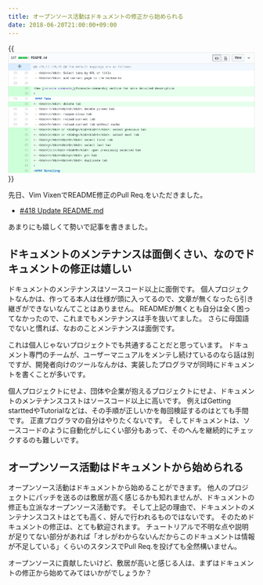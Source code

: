 ```yaml
---
title: オープンソース活動はドキュメントの修正から始められる
date: 2018-06-20T21:00:00+09:00
---
```


{{<img src="readme-patch.png" alt="Readme Patch">}}

先日、Vim VixenでREADME修正のPull Req.をいただきました。

- [#418 Update README.md](https://github.com/ueokande/vim-vixen/pull/418)

あまりにも嬉しくて勢いで記事を書きました。

## ドキュメントのメンテナンスは面倒くさい、なのでドキュメントの修正は嬉しい

ドキュメントのメンテナンスはソースコード以上に面倒です。
個人プロジェクトなんかは、作ってる本人は仕様が頭に入ってるので、文章が無くなったら引き継ぎができないなんてことはありません。
READMEが無くとも自分は全く困ってなかったので、これまでもメンテナンスは手を抜いてました。
さらに母国語でないと慣れば、なおのことメンテナンスは面倒です。

これは個人じゃないプロジェクトでも共通することだと思っています。
ドキュメント専門のチームが、ユーザーマニュアルをメンテし続けているのなら話は別ですが、開発者向けのツールなんかは、実装したプログラマが同時にドキュメントを書くことが多いです。

個人プロジェクトにせよ、団体や企業が抱えるプロジェクトにせよ、ドキュメントのメンテナンスコストはソースコード以上に高いです。
例えばGetting starttedやTutorialなどは、その手順が正しいかを毎回検証するのはとても手間です。
正直プログラマの自分はやりたくないです。
そしてドキュメントは、ソースコードのように自動化がしにくい部分もあって、そのへんを継続的にチェックするのも難しいです。

## オープンソース活動はドキュメントから始められる

オープンソース活動はドキュメントから始めることができます。
他人のプロジェクトにパッチを送るのは敷居が高く感じるかも知れませんが、ドキュメントの修正も立派なオープンソース活動です。
そして上記の理由で、ドキュメントのメンテナンスコストはとても高く、好んで行われるものではないです。
そのためドキュメントの修正は、とても歓迎されます。
チュートリアルで不明な点や説明が足りてない部分があれば「オレがわからないんだからこのドキュメントは情報が不足している」くらいのスタンスでPull Req.を投げても全然構いません。

オープンソースに貢献したいけど、敷居が高いと感じる人は、まずはドキュメントの修正から始めてみてはいかがでしょうか？


